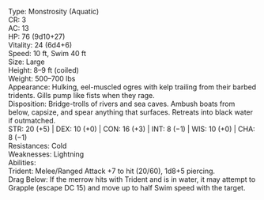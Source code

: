 Type: Monstrosity (Aquatic)  
CR: 3  
AC: 13  
HP: 76 (9d10+27)  
Vitality: 24 (6d4+6)  
Speed: 10 ft, Swim 40 ft  
Size: Large  
Height: 8–9 ft (coiled)  
Weight: 500–700 lbs  
Appearance: Hulking, eel-muscled ogres with kelp trailing from their barbed tridents. Gills pump like fists when they rage.  
Disposition: Bridge-trolls of rivers and sea caves. Ambush boats from below, capsize, and spear anything that surfaces. Retreats into black water if outmatched.  
STR: 20 (+5) | DEX: 10 (+0) | CON: 16 (+3) | INT: 8 (−1) | WIS: 10 (+0) | CHA: 8 (−1)  
Resistances: Cold  
Weaknesses: Lightning  
Abilities:  
Trident: Melee/Ranged Attack +7 to hit (20/60), 1d8+5 piercing.  
Drag Below: If the merrow hits with Trident and is in water, it may attempt to Grapple (escape DC 15) and move up to half Swim speed with the target.